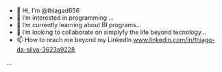 - 👋 Hi, I’m @thiagad656
- 👀 I’m interested in programming ...
- 🌱 I’m currently learning about BI programs...
- 💞️ I’m looking to collaborate on simplyfy the life beyond tecnology...
- 📫 How to reach me beyond my LinkedIn www.linkedin.com/in/thiago-da-silva-3623a9228

...

<!---
thiagad656/thiagad656 is a ✨ special ✨ repository because its `README.md` (this file) appears on your GitHub profile.
You can click the Preview link to take a look at your changes.
--->
